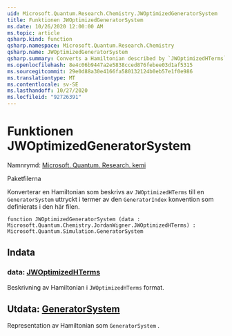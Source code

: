 ```yaml
---
uid: Microsoft.Quantum.Research.Chemistry.JWOptimizedGeneratorSystem
title: Funktionen JWOptimizedGeneratorSystem
ms.date: 10/26/2020 12:00:00 AM
ms.topic: article
qsharp.kind: function
qsharp.namespace: Microsoft.Quantum.Research.Chemistry
qsharp.name: JWOptimizedGeneratorSystem
qsharp.summary: Converts a Hamiltonian described by `JWOptimizedHTerms` to a `GeneratorSystem` expressed in terms of the `GeneratorIndex` convention defined in this file.
ms.openlocfilehash: 8e4c06b9447a2e5838cced876febee03d1af5315
ms.sourcegitcommit: 29e0d88a30e4166fa580132124b0eb57e1f0e986
ms.translationtype: MT
ms.contentlocale: sv-SE
ms.lasthandoff: 10/27/2020
ms.locfileid: "92726391"
---
```

# <a name="jwoptimizedgeneratorsystem-function"></a>Funktionen JWOptimizedGeneratorSystem

Namnrymd: [Microsoft. Quantum. Research. kemi](xref:Microsoft.Quantum.Research.Chemistry)

Paketfilerna [](https://nuget.org/packages/)


Konverterar en Hamiltonian som beskrivs av `JWOptimizedHTerms` till en `GeneratorSystem` uttryckt i termer av den `GeneratorIndex` konvention som definierats i den här filen.

```qsharp
function JWOptimizedGeneratorSystem (data : Microsoft.Quantum.Chemistry.JordanWigner.JWOptimizedHTerms) : Microsoft.Quantum.Simulation.GeneratorSystem
```


## <a name="input"></a>Indata

### <a name="data--jwoptimizedhterms"></a>data: [JWOptimizedHTerms](xref:Microsoft.Quantum.Chemistry.JordanWigner.JWOptimizedHTerms)

Beskrivning av Hamiltonian i `JWOptimizedHTerms` format.



## <a name="output--generatorsystem"></a>Utdata: [GeneratorSystem](xref:Microsoft.Quantum.Simulation.GeneratorSystem)

Representation av Hamiltonian som `GeneratorSystem` .